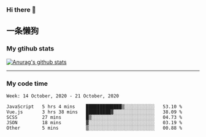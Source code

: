 ### Hi there 👋

## 一条懒狗
<!--
**kiss-me-quickly/kiss-me-quickly** is a ✨ _special_ ✨ repository because its `README.md` (this file) appears on your GitHub profile.

Here are some ideas to get you started:

- 🔭 I’m currently working on ...
- 🌱 I’m currently learning ...
- 👯 I’m looking to collaborate on ...
- 🤔 I’m looking for help with ...
- 💬 Ask me about ...
- 📫 How to reach me: ...
- 😄 Pronouns: ...
- ⚡ Fun fact: ...
-->


### My gtihub stats

[![Anurag's github stats](https://github-readme-stats.vercel.app/api?username=kiss-me-quickly)](https://github.com/anuraghazra/github-readme-stats)

***

### My code time

<!--START_SECTION:waka-->
```text
Week: 14 October, 2020 - 21 October, 2020

JavaScript   5 hrs 4 mins    █████████████▒░░░░░░░░░░░   53.10 % 
Vue.js       3 hrs 38 mins   █████████▓░░░░░░░░░░░░░░░   38.09 % 
SCSS         27 mins         █▒░░░░░░░░░░░░░░░░░░░░░░░   04.73 % 
JSON         18 mins         ▓░░░░░░░░░░░░░░░░░░░░░░░░   03.19 % 
Other        5 mins          ▒░░░░░░░░░░░░░░░░░░░░░░░░   00.88 % 
```
<!--END_SECTION:waka-->
